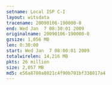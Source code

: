 ```yaml
---
setname: Local ISP C-I
layout: witsdata
tracename: 20090106-190000-0
end: Wed Jan  7 08:30:01 2009
originalname: 20090106-190000-0
gzsize: 1,056 MB
len: 0:30:00
start: Wed Jan  7 08:00:01 2009
totalwirelen: 14,216 MB
pkts: 26 million
size: 2,057 MB
md5: e56a8780a8021c4f90b701bf338817a4
---
```


